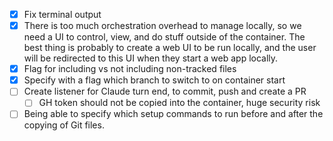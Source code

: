 - [x] Fix terminal output
- [x] There is too much orchestration overhead to manage locally, so we need a UI to control, view, and do stuff outside of the container. The best thing is probably to create a web UI to be run locally, and the user will be redirected to this UI when they start a web app locally.
- [x] Flag for including vs not including non-tracked files
- [x] Specify with a flag which branch to switch to on container start
- [ ] Create listener for Claude turn end, to commit, push and create a PR
  - [ ] GH token should not be copied into the container, huge security risk
- [ ] Being able to specify which setup commands to run before and after the copying of Git files.
